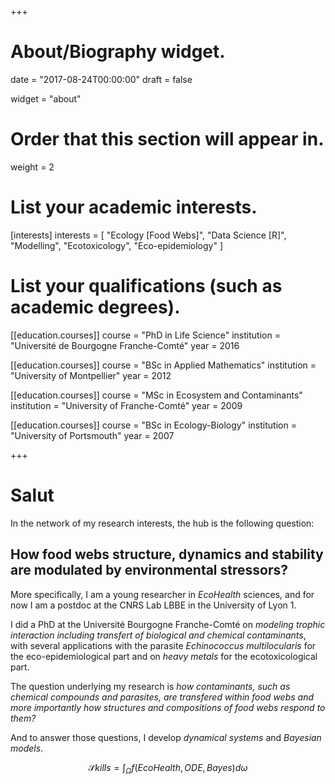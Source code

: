 +++
# About/Biography widget.

date = "2017-08-24T00:00:00"
draft = false

widget = "about"

# Order that this section will appear in.
weight = 2

# List your academic interests.
[interests]
  interests = [
    "Ecology [Food Webs]",
    "Data Science [R]",
    "Modelling",
    "Ecotoxicology",
    "Eco-epidemiology"
  ]

# List your qualifications (such as academic degrees).
[[education.courses]]
  course = "PhD in Life Science"
  institution = "Université de Bourgogne Franche-Comté"
  year = 2016

[[education.courses]]
  course = "BSc in Applied Mathematics"
  institution = "University of Montpellier"
  year = 2012

[[education.courses]]
  course = "MSc in Ecosystem and Contaminants"
  institution = "University of Franche-Comté"
  year = 2009
  
[[education.courses]]
  course = "BSc in Ecology-Biology"
  institution = "University of Portsmouth"
  year = 2007
 
+++

# Salut

In the network of my research interests, the hub is the following question:

## How food webs structure, dynamics and stability are modulated by environmental stressors?

More specifically, I am a young researcher in *EcoHealth* sciences, and for now I am a postdoc at the CNRS Lab LBBE in the University of Lyon 1.

I did a PhD at the Université Bourgogne Franche-Comté on *modeling trophic interaction including transfert of biological and chemical contaminants*, with several applications with the parasite *Echinococcus multilocularis*  for the eco-epidemiological part and on *heavy metals* for the ecotoxicological part.

The question underlying my research is *how contaminants, such as chemical compounds and parasites, are transfered within food webs and more importantly how structures and compositions of food webs respond to them?*

And to answer those questions, I develop *dynamical systems* and *Bayesian models*.

$$ \mathcal{S}kills=\int_\Omega f(EcoHealth, \, ODE, \, Bayes) d \omega $$


